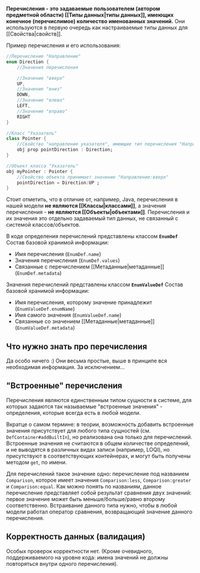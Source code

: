 **Перечисления - это задаваемые пользователем (автором предметной области) [[Типы данных|типы данных]], имеющих конечное (перечислимое) количество именованных значений.** Они используются в первую очередь как настраиваемые типы данных для [[Свойства|свойств]].

Пример перечисления и его использования:
```Dart
//Перечисление "Направление"
enum Direction {
	//Значения перечисления

	//Значение "вверх"
	UP,
	//Значение "вниз"
	DOWN,
	//Значение "влево"
	LEFT,
	//Значение "вправо"
	RIGHT
}

//Класс "Указатель"
class Pointer {
	//Свойство "направление указателя", имеющие тип перечисления "Направление"
	obj prop pointDirection : Direction;
}

//Объект класса "Указатель"
obj myPointer : Pointer {
	//Свойство объекта принимает значение "Направление:вверх"
	pointDirection = Direction:UP ;
}
```

Стоит отметить, что в отличие от, например, Java, перечисления в нашей модели **не являются [[Классы|классами]]**, а значения перечисления - **не являются [[Объекты|объектами]]**. Перечисления и их значения это отдельно задаваемый тип данных, не связанный с системой классов/объектов.

В коде определения перечислений представлены классом **`EnumDef`**
Состав базовой хранимой информации:
- Имя перечисления (`EnumDef.name`)
- Значения перечисления (`EnumDef.values`)
- Связанные с перечислением [[Метаданные|метаданные]] (`EnumDef.metadata`)

Значения перечислений представлены классом **`EnumValueDef`**
Состав базовой хранимой информации:
- Имя перечисления, которому значение принадлежит (`EnumValueDef.enumName`)
- Имя самого значения (`EnumValueDef.name`)
- Связанные со значением [[Метаданные|метаданные]] (`EnumValueDef.metadata`)

## Что нужно знать про перечисления

Да особо ничего :) Они весьма простые, выше в принципе вся необходимая информация.
За исключением...

## "Встроенные" перечисления

Перечисления являются единственным типом сущности в системе, для которых задаются так называемые "встроенные значения" - определения, которые всегда есть в любой модели.

Вкратце о самом термине: в теории, возможность добавить встроенные значения присутствует для любого типа сущностей (см. `DefContainer#addBuiltIn`), но реализована она только для перечислений. Встроенные значения не считаются в общем количестве определений, и не выводятся в различных видах записи (например, LOQI), но присутствуют в соответствующих контейнерах, и могут быть получены методом `get`, по имени.

Для перечислений такое значение одно: перечисление под названием `Comparison`, которое имеет значения `Comparison:less`, `Comparison:greater` и `Comparison:equal`. Как можно понять по названиям, данное перечисление представляет собой результат сравнения двух значений: первое значение может быть меньше/больше/равно второму соответственно.
Встраивание данного типа нужно, чтобы в любой модели работал оператор сравнения, возвращающий значение данного перечисления.

## Корректность данных (валидация)

Особых проверок корректности нет. (Кроме очевидного, поддерживаемого на уровне кода: имена значений не должны повторяться внутри одного перечисления).
